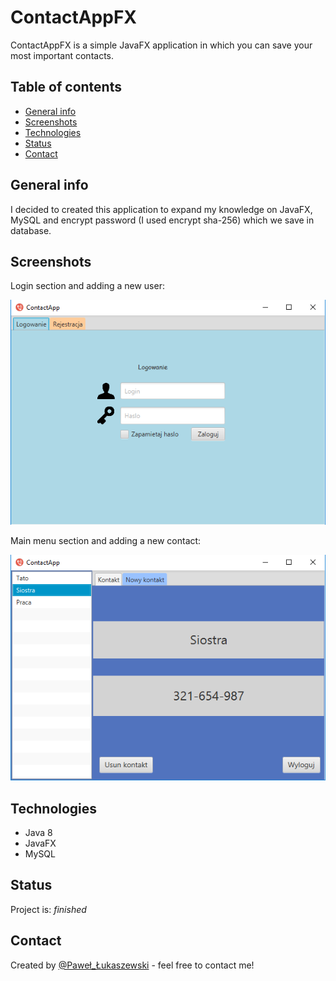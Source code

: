 # ContactAppFX
ContactAppFX is a simple JavaFX application in which you can save your most important contacts.

## Table of contents
* [General info](#general-info)
* [Screenshots](#screenshots)
* [Technologies](#technologies)
* [Status](#status)
* [Contact](#contact)

## General info
I decided to created this application to expand my knowledge on JavaFX, MySQL and encrypt password (I used encrypt sha-256) which we save in database.

## Screenshots
Login section and adding a new user:

![Example screenshot](./screenshot2.png)

Main menu section and adding a new contact:

![Example screenshot](./screenshot.png)

## Technologies
* Java 8
* JavaFX
* MySQL

## Status
Project is: _finished_

## Contact
Created by [@Paweł_Łukaszewski](https://www.linkedin.com/in/paweł-łukaszewski) - feel free to contact me!
